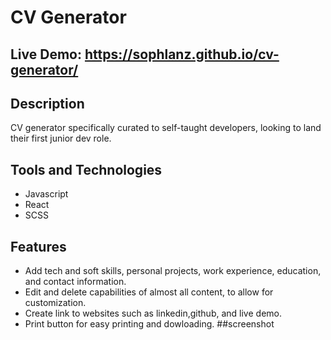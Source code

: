 # CV Generator
## Live Demo: https://sophlanz.github.io/cv-generator/
## Description 
CV generator specifically curated to self-taught developers, looking to land their first junior dev role. 
## Tools and Technologies
- Javascript
- React
- SCSS

## Features
- Add tech and soft skills, personal projects, work experience, education, and contact information. 
- Edit and delete capabilities of almost all content, to allow for customization. 
- Create link to websites such as linkedin,github, and live demo. 
- Print button for easy printing and dowloading. 
##screenshot